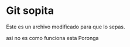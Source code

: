 # Git sopita

Este es un archivo modificado para que lo sepas.

asi no es como funciona esta Poronga

